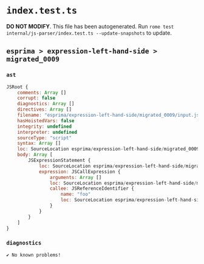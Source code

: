 # `index.test.ts`

**DO NOT MODIFY**. This file has been autogenerated. Run `rome test internal/js-parser/index.test.ts --update-snapshots` to update.

## `esprima > expression-left-hand-side > migrated_0009`

### `ast`

```javascript
JSRoot {
	comments: Array []
	corrupt: false
	diagnostics: Array []
	directives: Array []
	filename: "esprima/expression-left-hand-side/migrated_0009/input.js"
	hasHoistedVars: false
	integrity: undefined
	interpreter: undefined
	sourceType: "script"
	syntax: Array []
	loc: SourceLocation esprima/expression-left-hand-side/migrated_0009/input.js 1:0-2:0
	body: Array [
		JSExpressionStatement {
			loc: SourceLocation esprima/expression-left-hand-side/migrated_0009/input.js 1:0-1:13
			expression: JSCallExpression {
				arguments: Array []
				loc: SourceLocation esprima/expression-left-hand-side/migrated_0009/input.js 1:0-1:13
				callee: JSReferenceIdentifier {
					name: "foo"
					loc: SourceLocation esprima/expression-left-hand-side/migrated_0009/input.js 1:5-1:8 (foo)
				}
			}
		}
	]
}
```

### `diagnostics`

```
✔ No known problems!

```
